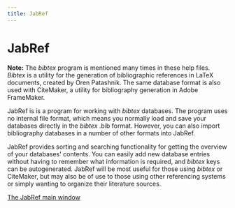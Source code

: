 ```yaml
---
title: JabRef
---
```


# JabRef

**Note:** The *bibtex* program is mentioned many times in these help files. *Bibtex* is a utility for the generation of bibliographic references in LaTeX documents, created by Oren Patashnik. The same database format is also used with CiteMaker, a utility for bibliography generation in Adobe FrameMaker.

JabRef is is a program for working with *bibtex* databases. The program uses no internal file format, which means you normally load and save your databases directly in the *bibtex* .bib format. However, you can also import bibliography databases in a number of other formats into JabRef.

JabRef provides sorting and searching functionality for getting the overview of your databases' contents. You can easily add new database entries without having to remember what information is required, and *bibtex* keys can be autogenerated. JabRef will be most useful for those using *bibtex* or CiteMaker, but may also be of use to those using other referencing systems or simply wanting to organize their literature sources.

[The JabRef main window](BaseFrameHelp.html)
